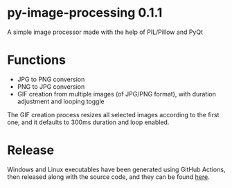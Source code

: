 # py-image-processing 0.1.1

A simple image processor made with the help of PIL/Pillow and PyQt

# Functions

- JPG to PNG conversion
- PNG to JPG conversion
- GIF creation from multiple images (of JPG/PNG format), with duration adjustment and looping toggle

The GIF creation process resizes all selected images according to the first one, and it defaults to 300ms duration and loop enabled.

# Release

Windows and Linux executables have been generated using GitHub Actions, then released along with the source code, and they can be found [here](https://github.com/GCHOfficial/py-image-processing/releases/tag/0.1.1).
